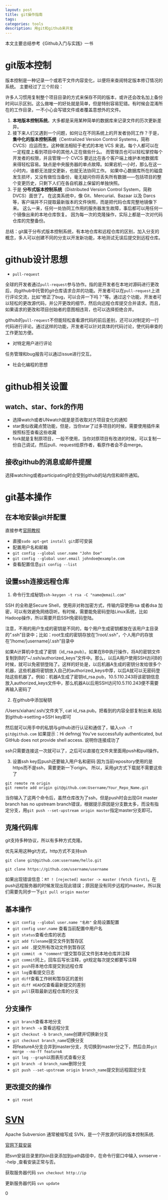 ```yaml
---
layout: post
title: git操作指南
tags:
categories: tools
description: 用git和github来开发
---
```


本文主要总结参考《Github入门与实践》一书

# git版本控制

版本控制是一种记录一个或若干文件内容变化，以便将来查阅特定版本修订情况的系统。
主要经过了三个阶段：

许多人习惯用复制整个项目目录的方式来保存不同的版本，或许还会改名加上备份时间以示区别。这么做唯一的好处就是简单，但是特别容易犯错。有时候会混淆所在的工作目录，一不小心会写错文件或者覆盖意想外的文件。

1. **本地版本控制系统**。大多都是采用某种简单的数据库来记录文件的历次更新差异。
2. 接下来人们又遇到一个问题，如何让在不同系统上的开发者协同工作？于是， **集中化的版本控制系统**（Centralized Version Control Systems，简称 CVCS）应运而生。这种做法相较于老式的本地 VCS 来说。每个人都可以在一定程度上看到项目中的其他人正在做些什么。 而管理员也可以轻松掌控每个开发者的权限，并且管理一个 CVCS 要远比在各个客户端上维护本地数据库来得轻松容易。缺点是中央服务器的单点故障。如果宕机一小时，那么在这一小时内，谁都无法提交更新，也就无法协同工作。 如果中心数据库所在的磁盘发生损坏，又没有做恰当备份，毫无疑问你将丢失所有数据——包括项目的整个变更历史，只剩下人们在各自机器上保留的单独快照。
3. 于是 **分布式版本控制系统**（Distributed Version Control System，简称 DVCS）面世了。 在这类系统中，像 Git、Mercurial、Bazaar 以及 Darcs 等，客户端并不只提取最新版本的文件快照，而是把代码仓库完整地镜像下来。 这么一来，任何一处协同工作用的服务器发生故障，事后都可以用任何一个镜像出来的本地仓库恢复。 因为每一次的克隆操作，实际上都是一次对代码仓库的完整备份。

总结：git属于分布式版本控制系统，有本地仓库和远程仓库的区别，加入分支的概念，多人可以创建不同的分支以开发新功能，本地测试无误后提交到远程仓库。


# github设计思想

* `pull-request`

全球的开发者通过`pull-request`参与协作。指的是开发者在本地对源码进行更改后，向github中托管的git仓库请求合并的功能。开发者可以在`pull-request`上进行评论交流，比如“修正了bug，可以合并一下吗？”等。通过这个功能，开发者可以轻松的更改源代码，并公开更改的细节，然后向远程仓库提交合并请求。而且，如果请求的更改和项目创始者的意图相违背，也可以选择拒绝合并。

github的`pull-request`不但能轻松查看源代码的前后差别，还可以对制定的一行代码进行评论。通过这样的功能，开发者可以针对具体的代码讨论，使代码审查的工作更加方便。

* 对特定用户进行评论

任务管理和bug报告可以通过issue进行交互。

* 社会化编程的思想

# github相关设置

## watch、star、fork的作用

* 选择watch或者UNwatch就是是否收取对方项目变化的通知
* star类似收藏点赞功能，但是，当你star了过多项目的时候，需要使用插件来按照标签查看这些收藏
* fork就是复制原项目，一般不使用，当你对原项目有改进的时候，可以复制一份自己调试，然后pull、request给原作者，看原作者会不会merge。

## 接收github的消息或邮件提醒

选择watching或者participating时会受到github的站内信和邮件通知。

# git基本操作

## 在本地安装git并配置

直接参考[官网教程](https://git-scm.com/book/zh/v1/%E8%B5%B7%E6%AD%A5-%E5%AE%89%E8%A3%85-Git)
* 直接`sudo apt-get install git`即可安装
* 配置用户名和邮箱
* `git config --global user.name "John Doe"`
* `git config --global user.email johndoe@example.com`
* 查看配置信息`git config --list`

## 设置ssh连接远程仓库

1. 命令行生成秘钥`ssh-keygen -t rsa -C "name@email.com"`

SSH 的全称是Secure Shell，使用非对称加密方式，传输内容使用rsa 或者dsa 加密，可以有效避免网络窃听。有时候，需要能免密码登陆Linux系统，比如Hadoop操作，所以需要开启SSH免密码登陆。

注意，不用的用户生成的密钥是不同的，每个用户生成密钥都放在该用户主目录的”.ssh”目录中；比如：root生成的密钥存放在”/root/.ssh”，个人用户的存放在”/home/[username]/.ssh”目录中

如果A计算机中生成了密钥（id_rsa.pub）。如果在B中执行操作，将A的密钥文件复制到B的”~/.ssh/authorized_keys”文件中。那么，以后A用户使用SSH访问B的时候，就可以免密钥登陆了。这样的好处是，以后机器A生成的密钥分发给很多个机器，这些机器将密钥放入自己的authorized_keys中厚，以后A就可以无密码登陆这些机器了。例如：机器A生成了密钥id_rsa.pub，10.5.110.243将该密钥信息放入authorized_keys文件中，那么机器A以后用SSH访问10.5.110.243便不需要再输入密码了

2. 在github中添加秘钥

/Users/xiahan/.ssh/文件夹下, cat id_rsa.pub。把看到的内容全部复制出来.粘贴到github->setting->SSH key即可

然后就可以用手中的私钥与github进行认证和通信了，输入`ssh -T git@github.com`
如果提示：Hi defnngj You've successfully authenticated, but GitHub does not provide shell access. 说明你连接成功了

ssh只需要连接这一次就可以了，之后可以直接在文件夹里面用push和pull操作。

3. 设置ssh key后push还要输入用户名和密码
因为当前repository使用的是https而不是ssh，需要更新一下origin。
所以，采用git方式下载就不需要这些了

```
git remote rm origin
git remote add origin git@github.com:Username/Your_Repo_Name.git
```

当你输入了这两个命令后，虽然仓库改为了ssh，但是push时会出现Git master branch has no upstream branch错误，根据提示原因是分支数太多，而没有指定分支，用`git push --set-upstream origin master`指定master分支即可。

## 克隆代码库

git支持多种协议，所以有多种方式克隆。

优先采用这种git方式，http方式不支持ssh

`git clone git@github.com:username/hello.git`

`git clone https://github.com/username/username`

如果出现错误信息：`RT ! [rejected] master -> master (fetch first)`。在push远程服务器的时候发现出现此错误；原因是没有同步远程的master。所以我们需要先同步一下`git pull origin master`


## 基本操作
* `git config --global user.name "名称"` 全局设置配置
* `git config user.name` 查看当前配置中用户名
* `git status`查看仓库的状态
* `git add filename`提交文件到暂存区
* `git add .`提交所有改动文件到暂存区
* `git commit -m "comment"`提交暂存区文件到本地仓库并注释
* `git commit`同上，回车后写长注释，git规定每次提交都要写注释
* `git push`将本地仓库提交到远程仓库
* `git log`查看提交日志
* `git diff`查看工作树和暂存区的差别
* `git diff HEAD`仅查看最新提交的差别
* `git pull`获取最新远程仓库的分支

## 分支操作

* `git branch`查看本地分支
* `git branch -a` 查看远程分支
* `git checkout -b branch_name`创建并切换新分支
* `git checkout branch_name`切换分支
* 将featureA分支合并到master分支，先切换到master分之下，然后合并`git merge --no-ff featureA`
* `git log --graph`以图表形式查看分支
* `git branch -d branch_name`删除分支
* `git push --set-upstream origin branch_name`提交到远程固定分支

## 更改提交的操作

* `git reset`

# [SVN](https://www.runoob.com/svn/svn-tutorial.html)

Apache Subversion 通常被缩写成 SVN，是一个开放源代码的版本控制系统.

[官网下载安装](https://www.runoob.com/svn/svn-install.html)

把svn安装目录里的bin目录添加到path路径中，在命令行窗口中输入 svnserve --help ,查看安装正常与否。

获取服务器代码
`svn checkout http://ip`

更新服务器代码
`svn update`


0

